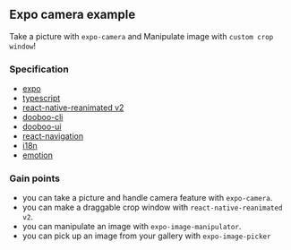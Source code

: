 

## Expo camera example
Take a picture with `expo-camera` and Manipulate image with `custom crop window`!

### Specification
- [expo](expo.io)
- [typescript](https://www.typescriptlang.org/)
- [react-native-reanimated v2](https://docs.swmansion.com/react-native-reanimated/)
- [dooboo-cli](https://github.com/dooboolab/dooboo-cli)
- [dooboo-ui](https://github.com/dooboolab/dooboo-ui)
- [react-navigation](https://reactnavigation.org/)
- [i18n](https://github.com/fnando/i18n-js)
- [emotion](https://emotion.sh/docs/introduction)


### Gain points
- you can take a picture and handle camera feature with `expo-camera`.
- you can make a draggable crop window with `react-native-reanimated v2`.
- you can manipulate an image with `expo-image-manipulator`.
- you can pick up an image from your gallery with `expo-image-picker`